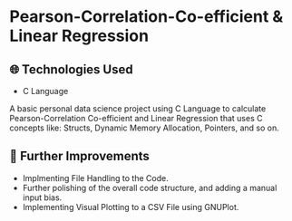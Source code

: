# Pearson-Correlation-Co-efficient & Linear Regression

## 🌐 Technologies Used
* C Language

A basic personal data science project using C Language to calculate Pearson-Correlation Co-efficient and Linear Regression that uses C concepts like: Structs, Dynamic Memory Allocation, Pointers, and so on. 

## 📌 Further Improvements
* Implmenting File Handling to the Code.
* Further polishing of the overall code structure, and adding a manual input bias.
* Implementing Visual Plotting to a CSV File using GNUPlot.


